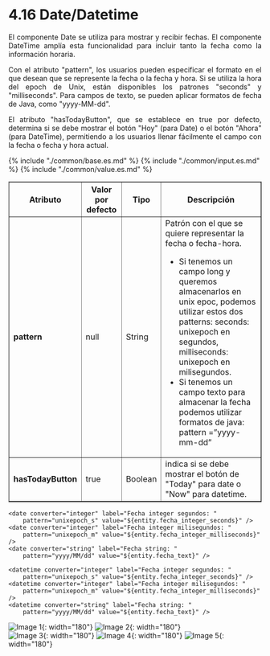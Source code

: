 # 4.16 Date/Datetime
<div style="text-align: justify;">
<p>El componente Date se utiliza para mostrar y recibir fechas. El componente DateTime amplía esta funcionalidad para incluir tanto la fecha como la información horaria.</p>
<p>Con el atributo "pattern", los usuarios pueden especificar el formato en el que desean que se represente la fecha o la fecha y hora. Si se utiliza la hora del epoch de Unix, están disponibles los patrones "seconds" y "milliseconds". Para campos de texto, se pueden aplicar formatos de fecha de Java, como "yyyy-MM-dd".</p>
<p>El atributo "hasTodayButton", que se establece en true por defecto, determina si se debe mostrar el botón "Hoy" (para Date) o el botón "Ahora" (para DateTime), permitiendo a los usuarios llenar fácilmente el campo con la fecha o fecha y hora actual.</p>
</div>
<table border="1">
    <thead>
        <tr>
            <th colspan="2">Atributo</th>
            <th>Valor por defecto</th>
            <th>Tipo</th>
            <th>Descripción</th>
         </tr>
    </thead>
    <tbody>
        {% include "./common/base.es.md" %}
        {% include "./common/input.es.md" %}
        {% include "./common/value.es.md" %}
        <tr>
            <td colspan="2"><strong>pattern</strong></td>
            <td>null</td>
            <td>String</td>
            <td>Patrón con el que se quiere representar la fecha o fecha-hora. 
                <ul>
                    <li>Si tenemos un campo long y queremos almacenarlos en unix epoc, podemos utilizar estos dos patterns:
                        seconds: unixepoch en segundos, milliseconds: unixepoch en milisegundos.</li>
                    <li>Si tenemos un campo texto para almacenar la fecha podemos utilizar formatos de java: pattern =”yyyy-mm-dd”</li>
                </ul>
            </td>
        </tr>
        <tr>
            <td colspan="2"><strong>hasTodayButton</strong></td>
            <td>true</td>
            <td>Boolean</td>
            <td>indica si se debe mostrar el botón de "Today" para date o "Now" para datetime.</td>
        </tr>
   </tbody>
</table>

    <date converter="integer" label="Fecha integer segundos: "
        pattern="unixepoch_s" value="${entity.fecha_integer_seconds}" />
    <date converter="integer" label="Fecha integer milisegundos: "
        pattern="unixepoch_m" value="${entity.fecha_integer_milliseconds}" />
    <date converter="string" label="Fecha string: "
        pattern="yyyy/MM/dd" value="${entity.fecha_text}" />

    <datetime converter="integer" label="Fecha integer segundos: "
        pattern="unixepoch_s" value="${entity.fecha_integer_seconds}" />
    <datetime converter="integer" label="Fecha integer milisegundos: "
        pattern="unixepoch_m" value="${entity.fecha_integer_milliseconds}" />
    <datetime converter="string" label="Fecha string: "
        pattern="yyyy/MM/dd" value="${entity.fecha_text}" />


![Image 1](../img/date.png){: width="180"} ![Image 2](../img/date2.png){: width="180"} 
<br/>
![Image 3](../img/datetime.png){: width="180"} ![Image 4](../img/datetime2.png){: width="180"} ![Image 5](../img/datetime3.png){: width="180"} 
